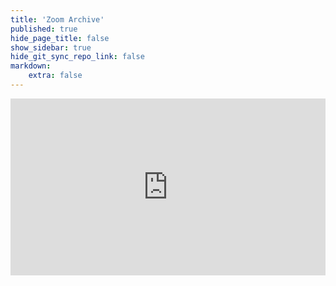 ```yaml
---
title: 'Zoom Archive'
published: true
hide_page_title: false
show_sidebar: true
hide_git_sync_repo_link: false
markdown:
    extra: false
---
```


<div style='max-width: 960px'><div style='position: relative; padding-bottom: 56.25%; height: 0; overflow: hidden;'><iframe width="960" height="540" src="https://web.microsoftstream.com/embed/channel/1d29e7ee-9761-48e6-9fc1-3aa681184e2e?sort=date" allowfullscreen style='border:none; position: absolute; top: 0; left: 0; right: 0; bottom: 0; height: 100%; max-width: 100%;'></iframe></div></div>
